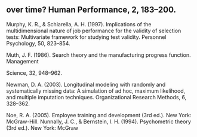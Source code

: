 ## over time? Human Performance, 2, 183–200.

Murphy, K. R., & Schiarella, A. H. (1997). Implications of the multidimensional nature of job performance for the validity of selection tests: Multivariate framework for studying test validity. Personnel Psychology, 50, 823–854.

Muth, J. F. (1986). Search theory and the manufacturing progress function. Management

Science, 32, 948–962.

Newman, D. A. (2003). Longitudinal modeling with randomly and systematically missing data: A simulation of ad hoc, maximum likelihood, and multiple imputation techniques. Organizational Research Methods, 6, 328–362.

Noe, R. A. (2005). Employee training and development (3rd ed.). New York: McGraw-Hill. Nunnally, J. C., & Bernstein, I. H. (1994). Psychometric theory (3rd ed.). New York: McGraw